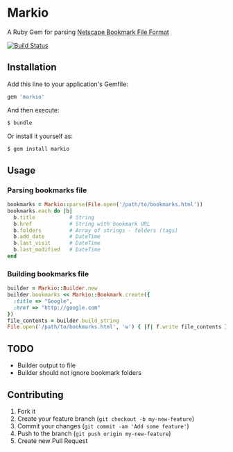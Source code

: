 # Markio

A Ruby Gem for parsing [Netscape Bookmark File Format](http://msdn.microsoft.com/en-us/library/aa753582\(v=vs.85\).aspx)

[![Build Status](https://travis-ci.org/spajus/markio.png)](https://travis-ci.org/spajus/markio)

## Installation

Add this line to your application's Gemfile:

```ruby
gem 'markio'
```

And then execute:

```bash
$ bundle
```

Or install it yourself as:

```bash
$ gem install markio
```

## Usage

### Parsing bookmarks file

```ruby
bookmarks = Markio::parse(File.open('/path/to/bookmarks.html'))
bookmarks.each do |b|
  b.title           # String
  b.href            # String with bookmark URL
  b.folders         # Array of strings - folders (tags)
  b.add_date        # DateTime
  b.last_visit      # DateTime
  b.last_modified   # DateTime
end
```

### Building bookmarks file

```ruby
builder = Markio::Builder.new
builder.bookmarks << Markio::Bookmark.create({
  :title => "Google",
  :href => "http://google.com"
})
file_contents = builder.build_string
File.open('/path/to/bookmarks.html', 'w') { |f| f.write file_contents }
```

## TODO

  - Builder output to file
  - Builder should not ignore bookmark folders

## Contributing

1. Fork it
2. Create your feature branch (`git checkout -b my-new-feature`)
3. Commit your changes (`git commit -am 'Add some feature'`)
4. Push to the branch (`git push origin my-new-feature`)
5. Create new Pull Request

